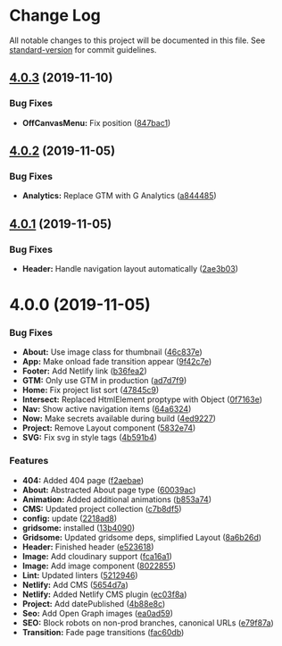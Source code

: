 # Change Log

All notable changes to this project will be documented in this file. See [standard-version](https://github.com/conventional-changelog/standard-version) for commit guidelines.

## [4.0.3](https://github.com/mrtnvh/mrtnvh/compare/v4.0.2...v4.0.3) (2019-11-10)


### Bug Fixes

* **OffCanvasMenu:** Fix position ([847bac1](https://github.com/mrtnvh/mrtnvh/commit/847bac1))



## [4.0.2](https://github.com/mrtnvh/mrtnvh/compare/v4.0.1...v4.0.2) (2019-11-05)


### Bug Fixes

* **Analytics:** Replace GTM with G Analytics ([a844485](https://github.com/mrtnvh/mrtnvh/commit/a844485))



## [4.0.1](https://github.com/mrtnvh/mrtnvh/compare/v4.0.0...v4.0.1) (2019-11-05)


### Bug Fixes

* **Header:** Handle navigation layout automatically ([2ae3b03](https://github.com/mrtnvh/mrtnvh/commit/2ae3b03))



# 4.0.0 (2019-11-05)


### Bug Fixes

* **About:** Use image class for thumbnail ([46c837e](https://github.com/mrtnvh/mrtnvh/commit/46c837e))
* **App:** Make onload fade transition appear ([9f42c7e](https://github.com/mrtnvh/mrtnvh/commit/9f42c7e))
* **Footer:** Add Netlify link ([b36fea2](https://github.com/mrtnvh/mrtnvh/commit/b36fea2))
* **GTM:** Only use GTM in production ([ad7d7f9](https://github.com/mrtnvh/mrtnvh/commit/ad7d7f9))
* **Home:** Fix project list sort ([47845c9](https://github.com/mrtnvh/mrtnvh/commit/47845c9))
* **Intersect:** Replaced HtmlElement proptype with Object ([0f7163e](https://github.com/mrtnvh/mrtnvh/commit/0f7163e))
* **Nav:** Show active navigation items ([64a6324](https://github.com/mrtnvh/mrtnvh/commit/64a6324))
* **Now:** Make secrets available during build ([4ed9227](https://github.com/mrtnvh/mrtnvh/commit/4ed9227))
* **Project:** Remove Layout component ([5832e74](https://github.com/mrtnvh/mrtnvh/commit/5832e74))
* **SVG:** Fix svg in style tags ([4b591b4](https://github.com/mrtnvh/mrtnvh/commit/4b591b4))


### Features

* **404:** Added 404 page ([f2aebae](https://github.com/mrtnvh/mrtnvh/commit/f2aebae))
* **About:** Abstracted About page type ([60039ac](https://github.com/mrtnvh/mrtnvh/commit/60039ac))
* **Animation:** Added additional animations ([b853a74](https://github.com/mrtnvh/mrtnvh/commit/b853a74))
* **CMS:** Updated project collection ([c7b8df5](https://github.com/mrtnvh/mrtnvh/commit/c7b8df5))
* **config:** update ([2218ad8](https://github.com/mrtnvh/mrtnvh/commit/2218ad8))
* **gridsome:** installed ([13b4090](https://github.com/mrtnvh/mrtnvh/commit/13b4090))
* **Gridsome:** Updated gridsome deps, simplified Layout ([8a6b26d](https://github.com/mrtnvh/mrtnvh/commit/8a6b26d))
* **Header:** Finished header ([e523618](https://github.com/mrtnvh/mrtnvh/commit/e523618))
* **Image:** Add cloudinary support ([fca16a1](https://github.com/mrtnvh/mrtnvh/commit/fca16a1))
* **Image:** Add image component ([8022855](https://github.com/mrtnvh/mrtnvh/commit/8022855))
* **Lint:** Updated linters ([5212946](https://github.com/mrtnvh/mrtnvh/commit/5212946))
* **Netlify:** Add CMS ([5654d7a](https://github.com/mrtnvh/mrtnvh/commit/5654d7a))
* **Netlify:** Added Netlify CMS plugin ([ec03f8a](https://github.com/mrtnvh/mrtnvh/commit/ec03f8a))
* **Project:** Add datePublished ([4b88e8c](https://github.com/mrtnvh/mrtnvh/commit/4b88e8c))
* **Seo:** Add Open Graph images ([ea0ad59](https://github.com/mrtnvh/mrtnvh/commit/ea0ad59))
* **SEO:** Block robots on non-prod branches, canonical URLs ([e79f87a](https://github.com/mrtnvh/mrtnvh/commit/e79f87a))
* **Transition:** Fade page transitions ([fac60db](https://github.com/mrtnvh/mrtnvh/commit/fac60db))
